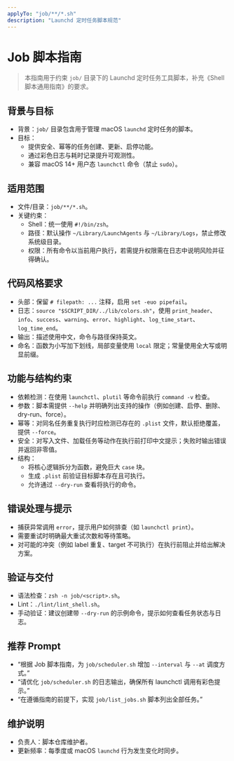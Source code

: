 ```yaml
---
applyTo: "job/**/*.sh"
description: "Launchd 定时任务脚本规范"
---
```

# Job 脚本指南

> 本指南用于约束 `job/` 目录下的 Launchd 定时任务工具脚本，补充《Shell 脚本通用指南》的要求。

## 背景与目标
- 背景：`job/` 目录包含用于管理 macOS `launchd` 定时任务的脚本。
- 目标：
  - 提供安全、幂等的任务创建、更新、启停功能。
  - 通过彩色日志与耗时记录提升可观测性。
  - 兼容 macOS 14+ 用户态 `launchctl` 命令（禁止 `sudo`）。

## 适用范围
- 文件/目录：`job/**/*.sh`。
- 关键约束：
  - Shell：统一使用 `#!/bin/zsh`。
  - 路径：默认操作 `~/Library/LaunchAgents` 与 `~/Library/Logs`，禁止修改系统级目录。
  - 权限：所有命令以当前用户执行，若需提升权限需在日志中说明风险并征得确认。

## 代码风格要求
- 头部：保留 `# filepath: ...` 注释，启用 `set -euo pipefail`。
- 日志：`source "$SCRIPT_DIR/../lib/colors.sh"`，使用 `print_header`、`info`、`success`、`warning`、`error`、`highlight`、`log_time_start`、`log_time_end`。
- 输出：描述使用中文，命令与路径保持英文。
- 命名：函数为小写加下划线，局部变量使用 `local` 限定；常量使用全大写或明显前缀。

## 功能与结构约束
- 依赖检测：在使用 `launchctl`、`plutil` 等命令前执行 `command -v` 检查。
- 参数：脚本需提供 `--help` 并明确列出支持的操作（例如创建、启停、删除、dry-run、force）。
- 幂等：对同名任务重复执行时应检测已存在的 `.plist` 文件，默认拒绝覆盖，提供 `--force`。
- 安全：对写入文件、加载任务等动作在执行前打印中文提示；失败时输出错误并返回非零值。
- 结构：
  - 将核心逻辑拆分为函数，避免巨大 `case` 块。
  - 生成 `.plist` 前验证目标脚本存在且可执行。
  - 允许通过 `--dry-run` 查看将执行的命令。

## 错误处理与提示
- 捕获异常调用 `error`，提示用户如何排查（如 `launchctl print`）。
- 需要重试时明确最大重试次数和等待策略。
- 对可能的冲突（例如 label 重复、target 不可执行）在执行前阻止并给出解决方案。

## 验证与交付
- 语法检查：`zsh -n job/<script>.sh`。
- Lint：`./lint/lint_shell.sh`。
- 手动验证：建议创建带 `--dry-run` 的示例命令，提示如何查看任务状态与日志。

## 推荐 Prompt
- “根据 Job 脚本指南，为 `job/scheduler.sh` 增加 `--interval` 与 `--at` 调度方式。”
- “请优化 `job/scheduler.sh` 的日志输出，确保所有 launchctl 调用有彩色提示。”
- “在遵循指南的前提下，实现 `job/list_jobs.sh` 脚本列出全部任务。”

## 维护说明
- 负责人：脚本仓库维护者。
- 更新频率：每季度或 macOS `launchd` 行为发生变化时同步。
